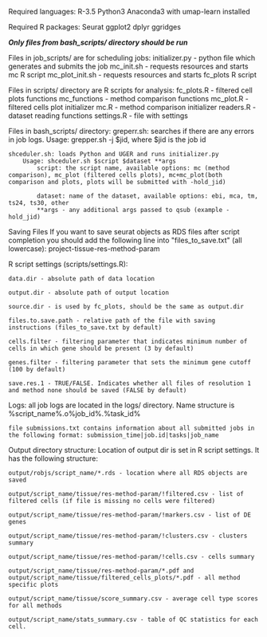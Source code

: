 Required languages:
	R-3.5
	Python3
	Anaconda3 with umap-learn installed

Required R packages:
	Seurat
	ggplot2
	dplyr
	ggridges

***Only files from bash_scripts/ directory should be run***


Files in job_scripts/ are for scheduling jobs:
	initializer.py - python file which generates and submits the job
	mc_init.sh - requests resources and starts mc R script
	mc_plot_init.sh - requests resources and starts fc_plots R script


Files in scripts/ directory are R scripts for analysis:
	fc_plots.R - filtered cell plots functions
	mc_functions - method comparison functions
	mc_plot.R - filtered cells plot initializer
	mc.R - method comparison initializer
	readers.R - dataset reading functions
	settings.R - file with settings


Files in bash_scripts/ directory:
	greperr.sh: searches if there are any errors in job logs.
		Usage: grepper.sh -j $jid, where $jid is the job id

	shceduler.sh: loads Python and UGER and runs initializer.py 
		Usage: shceduler.sh $script $dataset **args
			script: the script name, available options: mc (method comparison), mc_plot (filtered cells plots), mc+mc_plot(both comparison and plots, plots will be submitted with -hold_jid)
			
			dataset: name of the dataset, available options: ebi, mca, tm, ts24, ts30, other
			**args - any additional args passed to qsub (example -hold_jid)


Saving Files
	If you want to save seurat objects as RDS files after script completion you should add the following line into "files_to_save.txt" (all lowercase):
	project-tissue-res-method-param


R script settings (scripts/settings.R):

	data.dir - absolute path of data location
	
	output.dir - absolute path of output location
	
	source.dir - is used by fc_plots, should be the same as output.dir	

	files.to.save.path - relative path of the file with saving instructions (files_to_save.txt by default)

	cells.filter - filtering parameter that indicates minimum number of cells in which gene should be present (3 by default)

	genes.filter - filtering parameter that sets the minimum gene cutoff (100 by default)

	save.res.1 - TRUE/FALSE. Indicates whether all files of resolution 1 and method none should be saved (FALSE by default)

Logs:
	all job logs are located in the logs/ directory. Name structure is %script_name%.o%job_id%.%task_id%

	file submissions.txt contains information about all submitted jobs in the following format: submission_time|job.id|tasks|job_name 


Output directory structure:
	Location of output dir is set in R script settings. It has the following structure:

	output/robjs/script_name/*.rds - location where all RDS objects are saved

	output/script_name/tissue/res-method-param/!filtered.csv - list of filtered cells (if file is missing no cells were filtered)

	output/script_name/tissue/res-method-param/!markers.csv - list of DE genes

	output/script_name/tissue/res-method-param/!clusters.csv - clusters summary

	output/script_name/tissue/res-method-param/!cells.csv - cells summary

	output/script_name/tissue/res-method-param/*.pdf and output/script_name/tissue/filtered_cells_plots/*.pdf - all method specific plots

	output/script_name/tissue/score_summary.csv - average cell type scores for all methods

	output/script_name/stats_summary.csv - table of QC statistics for each cell.







